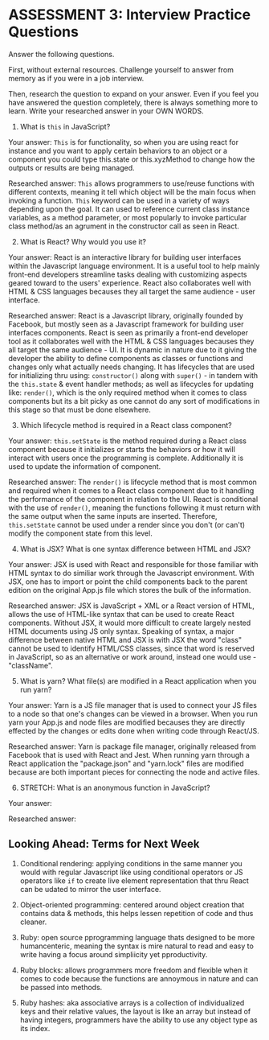 # ASSESSMENT 3: Interview Practice Questions

Answer the following questions.

First, without external resources. Challenge yourself to answer from memory as if you were in a job interview.

Then, research the question to expand on your answer. Even if you feel you have answered the question completely, there is always something more to learn. Write your researched answer in your OWN WORDS.


1. What is `this` in JavaScript?

  Your answer: `This` is for functionality, so when you are using react for instance and you want to apply certain behaviors to an object or a component you could type this.state or this.xyzMethod to change how the outputs or results are being managed.

  Researched answer: `This` allows programmers to use/reuse functions with different contexts, meaning it tell which object will be the main focus when invoking a function. `This` keyword can be used in a variety of ways depending upon the goal. It can used to reference current class instance variables, as a method parameter, or most popularly to invoke particular class method/as an agrument in the constructor call as seen in React. 


2. What is React? Why would you use it?

  Your answer: React is an interactive library for building user interfaces within the Javascript language environment. It is a useful tool to help mainly front-end developers streamline tasks dealing with customizing aspects geared toward to the users' experience. React also collaborates well with HTML & CSS languages becauses they all target the same audience - user interface. 

  Researched answer: React is a Javascript library, originally founded by Facebook, but mostly seen as a Javascript framework for building user interfaces components. React is seen as primarily a front-end developer tool as it collaborates well with the HTML & CSS languages becauses they all target the same audience - UI.  It is dynamic in nature due to it giving the developer the ability to define components as classes or functions and changes only what actually needs changing. It has lifecycles that are used for initializing thru using: `constructor()` along with `super()` - in tandem with the `this.state` & event handler methods; as well as lifecycles for updating like: `render()`, which is the only required method when it comes to class components but its a bit picky as one cannot do any sort of modifications in this stage so that must be done elsewhere. 



3. Which lifecycle method is required in a React class component?

  Your answer: `this.setState` is the method required during a React class component because it initializes or starts the behaviors or how it will interact with users once the programming is complete. Additionally it is used to update the information of component. 

  Researched answer: The `render()` is lifecycle method that is most common and required when it comes to a React class component due to it handling the performance of the component in relation to the UI. React is conditional with the use of `render()`, meaning the functions following it must return with the same output when the same inputs are inserted. Therefore,  `this.setState` cannot be used under a render since you don't (or can't) modify the component state from this level. 



4. What is JSX? What is one syntax difference between HTML and JSX?

  Your answer: JSX is used with React and responsible for those familiar with HTML syntax to do similiar work through the Javascript environment. With JSX, one has to import or point the child components back to the parent edition on the original App.js file which stores the bulk of the information. 

  Researched answer: JSX is JavaScript + XML or a React version of HTML, allows the use of HTML-like syntax that can be used to create React components. Without JSX, it would more difficult to create largely nested HTML documents using JS only syntax. Speaking of syntax, a major difference between native HTML and JSX is with JSX the word "class" cannot be used to identify HTML/CSS classes, since that word is reserved in JavaScript, so as an alternative or work around, instead one would use - "className". 



5. What is yarn? What file(s) are modified in a React application when you run yarn?

  Your answer: Yarn is a JS file manager that is used to connect your JS files to a node so that one's changes can be viewed in a browser. When you run yarn your App.js and node files are modified becauses they are directly effected by the changes or edits done when writing code through React/JS. 

  Researched answer: Yarn is package file manager, originally released from Facebook that is used with React and Jest. When running yarn through a React application the "package.json" and "yarn.lock" files are modified because are both important pieces for connecting the node and active files. 



6. STRETCH: What is an anonymous function in JavaScript?

  Your answer: 

  Researched answer:


## Looking Ahead: Terms for Next Week

1. Conditional rendering: applying conditions in the same manner you would with regular Javascript like using conditional operators or JS operators like `if` to create live element representation that thru React can be udated to mirror the user interface.

2. Object-oriented programming: centered around object creation that contains data & methods, this helps lessen repetition of code and thus cleaner.

3. Ruby: open source pprogramming language thats designed to be more humancenteric, meaning the syntax is mire natural to read and easy to write having a focus around simpliicity yet pproductivity. 

4. Ruby blocks: allows programmers more freedom and flexible when it comes to code because the functions are annoymous in nature and can be passed into methods.

5. Ruby hashes: aka associative arrays is a collection of individualized keys and their relative values, the layout is like an array but instead of having integers, programmers have the ability to use any object type as its index.
